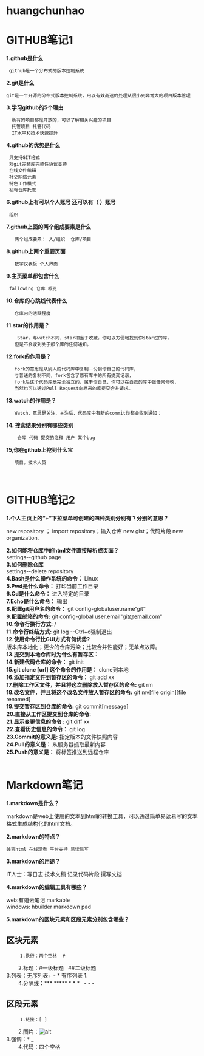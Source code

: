 # huangchunhao
# GITHUB笔记1

**1.github是什么**  
  
     github是一个分布式的版本控制系统  
       
**2.git是什么**  
  
    git是一个开源的分布式版本控制系统，用以有效高速的处理从很小到非常大的项目版本管理  
      
**3.学习github的5个理由**  
  
      所有的项目都是开放的，可以了解相关兴趣的项目  
      托管项目 托管代码  
      IT水平和技术快速提升  
        
**4.github的优势是什么**  
  
     只支持GIT格式  
     对git完整库完整性协议支持  
     在线文件编辑  
     社交网络元素  
     特色工作模式  
     私有仓库托管  
       
**6.github上有可以个人账号 还可以有（ ）账号**  
  
     组织  
       
**7.github上面的两个组成要素是什么**  
  
       两个组成要素： 人/组织  仓库/项目  
         
**8.github上两个重要页面**  
  
       数字仪表板 个人界面  
  
**9.主页菜单都包含什么**  
  
     fallowing 仓库 概览  
       
**10.仓库的心跳线代表什么**  
  
       仓库内的活跃程度  
         
**11.star的作用是？**
  
        Star，与watch不同，star相当于收藏，你可以方便地找到你star过的库，
       但是不会收到关于那个库的任何通知。
         
**12.fork的作用是？**
  
       fork的意思是从别人的代码库中复制一份到你自己的代码库，
       与普通的复制不同，fork包含了原有库中的所有提交记录，
       fork后这个代码库是完全独立的，属于你自己，你可以在自己的库中做任何修改，
       当然也可以通过Pull Request向原来的库提交合并请求。
         
**13.watch的作用是？**
  
       Watch，意思是关注，关注后，代码库中有新的commit你都会收到通知；
         
**14. 搜索结果分别有哪些类别**  

        仓库 代码 提交的注释 用户 某个bug 
          
**15,你在github上挖到什么宝**  
  
       项目。技术人员
       
# GITHUB笔记2

**1.个人主页上的“+”下拉菜单可创建的四种类别分别有？分别的意思？**  
  
 new repository ；
 import repository；输入仓库
 new gist；代码片段
 new organization.  
 
**2.如何能将仓库中的html文件直接解析成页面？**  
 settings--github page  
**3.如何删除仓库**  
 settings--delete repository  
**4.Bash是什么操作系统的命令：** Linux  
**5.Pwd是什么命令：** 打印当前工作目录  
**6.Cd是什么命令：** 进入特定的目录  
**7.Echo是什么命令：** 输出  
**8.配置git用户名的命令：** git config-globaluser.name“git”  
**9.配置邮箱的命令:** git config-global user.email"git@email.com"  
**10.命令行换行方式:** /  
**11.命令行终结方式:** git log --Ctrl+c强制退出  
**12.使用命令行比GUI方式有何优势?**  
版本库本地化；更少的仓库污染；比较合并性能好；无单点故障。  
**13.提交到本地仓库时为什么有暂存区：**  
**14.新建代码仓库的命令：** git init  
**15.git clone [url] 这个命令的作用是：** clone到本地  
**16.添加指定文件到暂存区的命令：** git add xx  
**17.删除工作区文件，并且将这次删除放入暂存区的命令:** git rm  
**18.改名文件，并且将这个改名文件放入暂存区的命令:** git mv[file origin][file renamed]  
**19.提交暂存区到仓库的命令:** git commit[message]  
**20.直接从工作区提交到仓库的命令:**   
**21.显示变更信息的命令 :** git diff xx  
**22.查看历史信息的命令：** git log  
**23.Commit的意义是:** 指定版本的文件快照内容  
**24.Pull的意义是：** 从服务器抓取最新内容  
**25.Push的意义是：** 将标签推送到远程仓库  
       

# Markdown笔记
**1.markdown是什么？**  

markdown是web上使用的文本到html的转换工具，可以通过简单易读易写的文本格式生成结构化的html文档。  

**2.markdown的特点？**  

    兼容html 在线观看 平台支持 易读易写  

**3.markdown的用途？**  

IT人士：写日志 技术文稿 记录代码片段 撰写文档  

**4.markdown的编辑工具有哪些？**  

web:有道云笔记 markable  
windows: hbuilder  markdown pad  

**5.markdown的区块元素和区段元素分别包含哪些？**  

## 区块元素   
         1.换行：两个空格  #  
         2.标题：#一级标题   ##二级标题  
         3.列表：无序列表+ -  *    有序列表 1.  
         4.分隔线：***  *****  * * *   - - -  
## 区段元素 
         1.链接：[ ]  
         2.图片：![alt](url)  
         3.强调：*  _   
         4.代码：四个空格  

  

